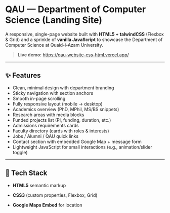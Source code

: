 # QAU — Department of Computer Science (Landing Site)

A responsive, single-page website built with **HTML5 + talwindCSS** (Flexbox & Grid) and a sprinkle of **vanilla JavaScript** to showcase the Department of Computer Science at Quaid-i-Azam University.

> **Live demo:** https://qau-website-css-html.vercel.app/

---

## ✨ Features

- Clean, minimal design with department branding
- Sticky navigation with section anchors
- Smooth in-page scrolling
- Fully responsive layout (mobile → desktop)
- Academics overview (PhD, MPhil, MS/BS snippets)
- Research areas with media blocks
- Funded projects list (PI, funding, duration, etc.)
- Admissions requirements cards
- Faculty directory (cards with roles & interests)
- Jobs / Alumni / QAU quick links
- Contact section with embedded Google Map + message form
- Lightweight JavaScript for small interactions (e.g., animation/slider toggle)

---

## 🧱 Tech Stack

- **HTML5** semantic markup
- **CSS3** (custom properties, Flexbox, Grid)

- **Google Maps Embed** for location


